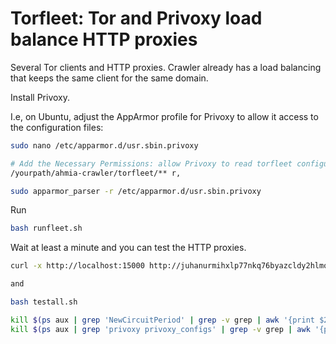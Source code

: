 # Torfleet: Tor and Privoxy load balance HTTP proxies

Several Tor clients and HTTP proxies.
Crawler already has a load balancing that keeps the same client for the same domain.

Install Privoxy.

I.e, on Ubuntu, adjust the AppArmor profile for Privoxy to allow it access to the configuration files:

```sh
sudo nano /etc/apparmor.d/usr.sbin.privoxy

# Add the Necessary Permissions: allow Privoxy to read torfleet configuration files:
/yourpath/ahmia-crawler/torfleet/** r,

sudo apparmor_parser -r /etc/apparmor.d/usr.sbin.privoxy
```

Run

```sh
bash runfleet.sh
```

Wait at least a minute and you can test the HTTP proxies.

```sh
curl -x http://localhost:15000 http://juhanurmihxlp77nkq76byazcldy2hlmovfu2epvl5ankdibsot4csyd.onion/robots.txt

and

bash testall.sh
```

```sh
kill $(ps aux | grep 'NewCircuitPeriod' | grep -v grep | awk '{print $2}')
kill $(ps aux | grep 'privoxy privoxy_configs' | grep -v grep | awk '{print $2}')
```
